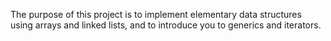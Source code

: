 The purpose of this project is to implement elementary data structures using arrays and linked lists, and to introduce you
to generics and iterators.
